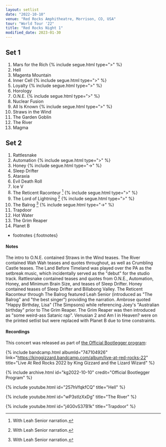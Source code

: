 ```yaml
---
layout: setlist
date: "2022-10-10"
venue: "Red Rocks Amphitheatre, Morrison, CO, USA"
tour: "World Tour '22"
title: "Red Rocks Night 1"
modified_date: 2023-01-30
---
```



## Set 1

 1. Mars for the Rich
    {% include segue.html type=">" %}
 2. Hell
 3. Magenta Mountain
 4. Inner Cell
    {% include segue.html type=">" %}
 5. Loyalty
    {% include segue.html type=">" %}
 6. Horology
 7. O.N.E.
    {% include segue.html type=">" %}
 8. Nuclear Fusion
 9. All Is Known
    {% include segue.html type=">" %}
10. Straws in the Wind
11. The Garden Goblin
12. The River
13. Magma

## Set 2

 1. Rattlesnake
 2. Automation
    {% include segue.html type=">" %}
 3. Honey
    {% include segue.html type="->" %}
 4. Sleep Drifter
 5. Ataraxia
 6. Evil Death Roll
 7. Ice V
 8. The Reticent Raconteur
    [^1]
    {% include segue.html type=">" %}
 9. The Lord of Lightning
    [^1]
    {% include segue.html type=">" %}
10. The Balrog
    [^1]
    {% include segue.html type="->" %}
11. Trapdoor
12. Hot Water
13. The Grim Reaper
14. Planet B

* footnotes
{:footnotes}
[^1]: With Leah Senior narration.


#### Notes

The intro to O.N.E. contained Straws in the Wind teases. The River contained Wah Wah teases and quotes throughout, as well as Crumbling Castle teases. The Land Before Timeland was played over the PA as the setbreak music, which incidentally served as the "debut" for the studio track. Rattlesnake contained teases and quotes from O.N.E., Automation, Honey, and Minimum Brain Size, and teases of Sleep Drifter. Honey contained teases of Sleep Drifter and Billabong Valley. The Reticent Raconteur through The Balrog featured Leah Senior (introduced as "The Balrog" and "the best singer") providing the narration. Ambrose quoted "Happy Birthday, Lisa" (The Simpsons) while referencing Joey's "Australian birthday" prior to The Grim Reaper. The Grim Reaper was then introduced as "some weird-ass Satanic rap". Venusian 2 and Am I in Heaven? were on the printed setlist but were replaced with Planet B due to time constraints.


#### Recordings

This concert was released as part of [the Official Bootlegger program](https://kinggizzardandthelizardwizard.com/bootlegger):

{% include bandcamp.html albumId="747104926" link="https://kinggizzard.bandcamp.com/album/live-at-red-rocks-22" title="Live At Red Rocks 2022 by King Gizzard and the Lizard Wizard" %}

{% include archive.html id="kg2022-10-10" credit="Official Bootlegger Program" %}

{% include youtube.html id="257hVfqkfCQ" title="Hell" %}

{% include youtube.html id="wP3stlzXxDg" title="The River" %}

{% include youtube.html id="j4G0vS37B1k" title="Trapdoor" %}
